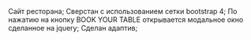 Сайт ресторана;
Сверстан с использованием сетки bootstrap 4;
По нажатию на кнопку BOOK YOUR TABLE открывается модальное окно сделанное на jquery;
Сделан адаптив;
